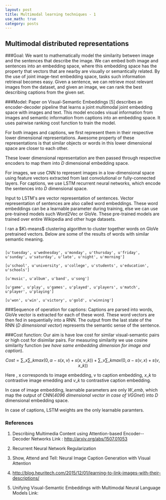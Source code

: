 ```yaml
---
layout: post
title: Multimodal learning techniques - 1
use_math: true
category: posts
---
```

## Multimodal distributed representations

###Goal: 
We want to mathematically model the similarity between image and the sentences that describe the image. We can embed both image and sentences into an embedding space, where this embedding space has the property that vectors that are nearby are visually or semantically related. By the use of joint image-text embedding space, tasks such information retrieval becomes easy. Given a sentence, we can retrieve most relevant images from the dataset, and given an image, we can rank the best describing captions from the given set. 

###Model:
Paper on Visual-Semantic Embeddings [5] describes an encoder-decoder pipeline that learns a joint multimodal joint embedding space with images and text. This model encodes visual information from images and semantic information from captions into an embedding space. It uses pairwise ranking cost function to train the model. 

For both images and captions, we first represent them in their respective lower dimensional representations. Awesome property of these representations is that similar objects or words in this lower dimensional space are closer to each other.

These lower dimensional representation are then passed through respective encoders to map them into $D$ dimensional embedding space.

For images, we use CNN to represent images in a low-dimensional space using feature vectors extracted from last convolutional or fully-connected layers.
For captions, we use LSTM recurrent neural networks, which encode the sentences into $D$ dimensional space. 

Input to LSTM's are vector representation of sentences. Vector representation of sentences are also called word embeddings. These word embeddings can be a learnable parameter during training, else we can use pre-trained models such Word2Vec or GloVe. These pre-trained models are trained over entire Wikipedia and other huge datasets. 

I ran a $K\-means$ clustering algorithm to cluster together words on GloVe pretrained vectors. Below are some of the results of words with similar semantic meaning.

```

[u'tuesday', u'wednesday', u'monday', u'thursday', u'friday', u'sunday', u'saturday', u'late', u'night', u'morning']

[u'school', u'university', u'college', u'students', u'education', u'schools']

[u'music', u'album', u'band', u'song']

[u'game', u'play', u'games', u'played', u'players', u'match', u'player', u'playing']

[u'won', u'win', u'victory', u'gold', u'winning']

```


###Sequence of operation for captions:
Captions are parsed into words, GloVe vector is extracted for each of these word. These word vectors are then fed in sequentially into a RNN. The output from the last state of the RNN (*$D$ dimensional vector*) represents the semantic sense of the sentence.


###Cost function:
Our aim is have low cost for similar visual-semantic pairs or high cost for disimilar pairs.
For measuring similarity we use cosine similarity function (*we have same embedding dimension for image and caption*).

$$
Cost = \sum\_{x} \sum\_{k} max(0,\alpha - s(x,v) + s(x,v\_{k})) + \sum\_{v} \sum\_{k} max(0,\alpha - s(v,x) + s(v,x\_{k})) 
$$

Here , x corresponds to image embedding, v to caption embedding, $x\_{k}$ to contrastive image emedding and $v\_{k}$ to contrastive caption embedding.


In case of image embedding, learnable parameters are only $W\_{emb}$, which map the output of CNN(*4096 dimensional vector in case of VGGnet*) into $D$ dimensional embedding space.


In case of captions, LSTM weights are the only learnable paramters.



### References

1. Describing Multimedia Content using Attention-based Encoder--Decoder Networks 
   Link : http://arxiv.org/abs/1507.01053

2. Recurrent Neural Network Regularization

3. Show, Attend and Tell: Neural Image Caption Generation with Visual Attention

4. http://blog.heuritech.com/2015/12/01/learning-to-link-images-with-their-descriptions/

5. Unifying Visual-Semantic Embeddings with Multimodal Neural Language Models
    Link: 